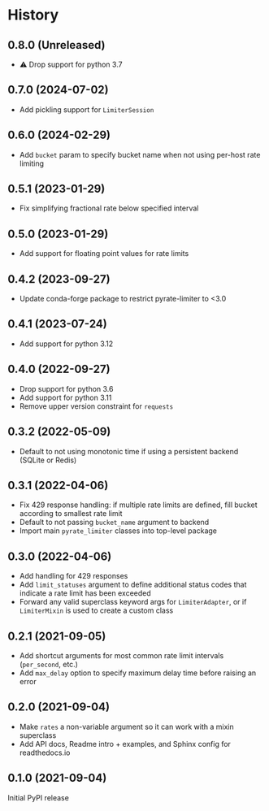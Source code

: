 # History

## 0.8.0 (Unreleased)
* ⚠️ Drop support for python 3.7

## 0.7.0 (2024-07-02)
* Add pickling support for `LimiterSession`

## 0.6.0 (2024-02-29)
* Add `bucket` param to specify bucket name when not using per-host rate limiting

## 0.5.1 (2023-01-29)
* Fix simplifying fractional rate below specified interval

## 0.5.0 (2023-01-29)
* Add support for floating point values for rate limits

## 0.4.2 (2023-09-27)
* Update conda-forge package to restrict pyrate-limiter to <3.0

## 0.4.1 (2023-07-24)
* Add support for python 3.12

## 0.4.0 (2022-09-27)
* Drop support for python 3.6
* Add support for python 3.11
* Remove upper version constraint for `requests`

## 0.3.2 (2022-05-09)
* Default to not using monotonic time if using a persistent backend (SQLite or Redis)

## 0.3.1 (2022-04-06)
* Fix 429 response handling: if multiple rate limits are defined, fill bucket according to smallest rate limit
* Default to not passing `bucket_name` argument to backend
* Import main `pyrate_limiter` classes into top-level package

## 0.3.0 (2022-04-06)
* Add handling for 429 responses
* Add `limit_statuses` argument to define additional status codes that indicate a rate limit has been exceeded
* Forward any valid superclass keyword args for `LimiterAdapter`, or if `LimiterMixin` is used to create a custom class

## 0.2.1 (2021-09-05)
* Add shortcut arguments for most common rate limit intervals (`per_second`, etc.)
* Add `max_delay` option to specify maximum delay time before raising an error

## 0.2.0 (2021-09-04)
* Make `rates` a non-variable argument so it can work with a mixin superclass
* Add API docs, Readme intro + examples, and Sphinx config for readthedocs.io

## 0.1.0 (2021-09-04)
Initial PyPI release
